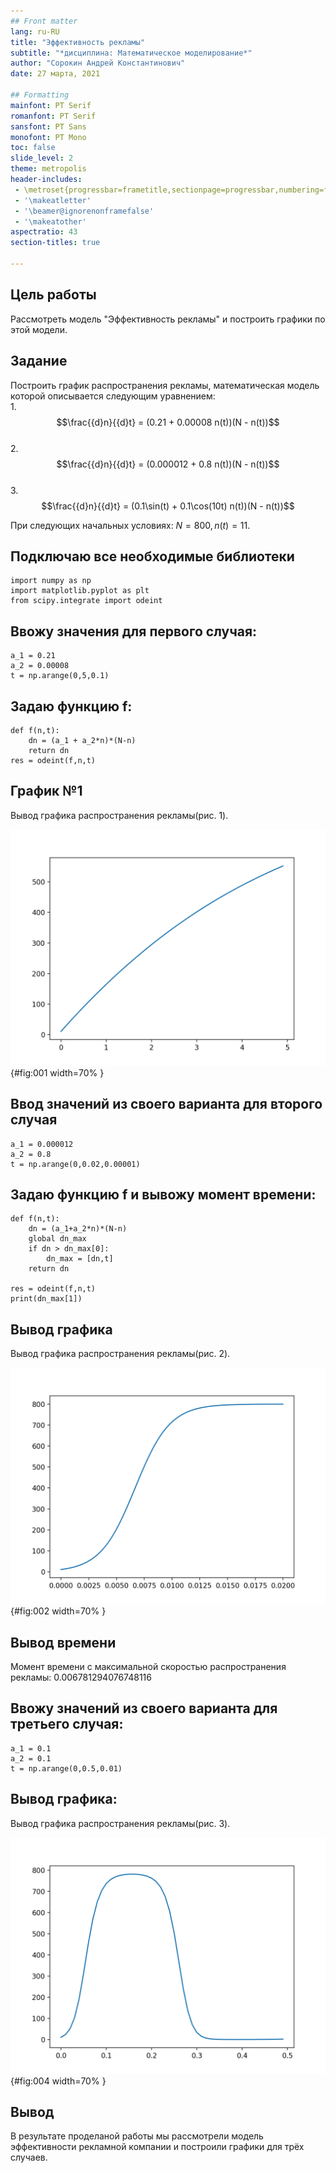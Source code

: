 ```yaml
---
## Front matter
lang: ru-RU
title: "Эффективность рекламы"
subtitle: "*дисциплина: Математическое моделирование*"
author: "Сорокин Андрей Константинович"
date: 27 марта, 2021

## Formatting
mainfont: PT Serif
romanfont: PT Serif
sansfont: PT Sans
monofont: PT Mono
toc: false
slide_level: 2
theme: metropolis
header-includes:
 - \metroset{progressbar=frametitle,sectionpage=progressbar,numbering=fraction}
 - '\makeatletter'
 - '\beamer@ignorenonframefalse'
 - '\makeatother'
aspectratio: 43
section-titles: true

---
```


## Цель работы

Рассмотреть модель "Эффективность рекламы" и построить графики по этой модели.

## Задание
Построить график распространения рекламы, математическая модель которой описывается
следующим уравнением:  
1.$$\frac{{d}n}{{d}t} = (0.21 + 0.00008 n(t))(N - n(t))$$  
2.$$\frac{{d}n}{{d}t} = (0.000012 + 0.8 n(t))(N - n(t))$$  
3.$$\frac{{d}n}{{d}t} = (0.1\sin(t) + 0.1\cos(10t) n(t))(N - n(t))$$

При следующих начальных условиях: $N = 800, n(t) = 11$.

## Подключаю все необходимые библиотеки

```
import numpy as np
import matplotlib.pyplot as plt
from scipy.integrate import odeint
```

## Ввожу значения для первого случая:
```
a_1 = 0.21
a_2 = 0.00008
t = np.arange(0,5,0.1)
```
## Задаю функцию f:

```
def f(n,t):
	dn = (a_1 + a_2*n)*(N-n)
	return dn
res = odeint(f,n,t)
```

## График №1

Вывод графика распространения рекламы(рис. 1).

![Вывод графика №1](images/01.png){#fig:001 width=70% }


## Ввод значений из своего варианта для второго случая
```
a_1 = 0.000012
a_2 = 0.8
t = np.arange(0,0.02,0.00001)
```

## Задаю функцию f и вывожу момент времени:
```
def f(n,t):
	dn = (a_1+a_2*n)*(N-n)
	global dn_max
	if dn > dn_max[0]:
		dn_max = [dn,t]
	return dn

res = odeint(f,n,t)
print(dn_max[1])
```

## Вывод графика

Вывод графика распространения рекламы(рис. 2).

![Вывод графика №2](images/02.png){#fig:002 width=70% }


## Вывод времени

Момент времени с максимальной скоростью распространения рекламы: 0.006781294076748116

## Ввожу значений из своего варианта для третьего случая:
```
a_1 = 0.1
a_2 = 0.1
t = np.arange(0,0.5,0.01)
```
## Вывод графика:

Вывод графика распространения рекламы(рис. 3).

![Вывод графика №3](images/03.png){#fig:004 width=70% }

## Вывод

В результате проделаной работы мы рассмотрели модель эффективности рекламной компании и построили графики для трёх случаев.
